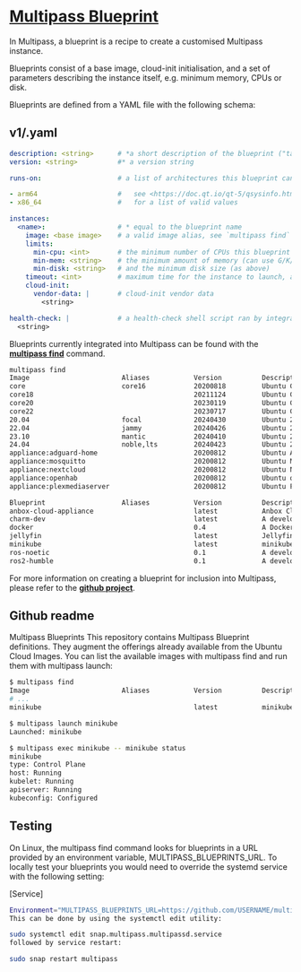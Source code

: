 # **[Multipass Blueprint](https://multipass.run/docs/blueprint)**

In Multipass, a blueprint is a recipe to create a customised Multipass instance.

Blueprints consist of a base image, cloud-init initialisation, and a set of parameters describing the instance itself, e.g. minimum memory, CPUs or disk.

Blueprints are defined from a YAML file with the following schema:

## v1/<name>.yaml

```yaml
description: <string>      # *a short description of the blueprint ("tagline")
version: <string>          #* a version string

runs-on:                   # a list of architectures this blueprint can run on

- arm64                    #   see <https://doc.qt.io/qt-5/qsysinfo.html#currentCpuArchitecture>
- x86_64                   #   for a list of valid values

instances:
  <name>:                  # * equal to the blueprint name
    image: <base image>    # a valid image alias, see `multipass find` for available values
    limits:
      min-cpu: <int>       # the minimum number of CPUs this blueprint can work with
      min-mem: <string>    # the minimum amount of memory (can use G/K/M/B suffixes)
      min-disk: <string>   # and the minimum disk size (as above)
    timeout: <int>         # maximum time for the instance to launch, and separately for cloud-init to complete
    cloud-init:
      vendor-data: |       # cloud-init vendor data
        <string>

health-check: |            # a health-check shell script ran by integration tests
  <string>
```

Blueprints currently integrated into Multipass can be found with the **[multipass find](https://multipass.run/docs/find-command)** command.

```bash
multipass find            
Image                       Aliases           Version          Description
core                        core16            20200818         Ubuntu Core 16
core18                                        20211124         Ubuntu Core 18
core20                                        20230119         Ubuntu Core 20
core22                                        20230717         Ubuntu Core 22
20.04                       focal             20240430         Ubuntu 20.04 LTS
22.04                       jammy             20240426         Ubuntu 22.04 LTS
23.10                       mantic            20240410         Ubuntu 23.10
24.04                       noble,lts         20240423         Ubuntu 24.04 LTS
appliance:adguard-home                        20200812         Ubuntu AdGuard Home Appliance
appliance:mosquitto                           20200812         Ubuntu Mosquitto Appliance
appliance:nextcloud                           20200812         Ubuntu Nextcloud Appliance
appliance:openhab                             20200812         Ubuntu openHAB Home Appliance
appliance:plexmediaserver                     20200812         Ubuntu Plex Media Server Appliance

Blueprint                   Aliases           Version          Description
anbox-cloud-appliance                         latest           Anbox Cloud Appliance
charm-dev                                     latest           A development and testing environment for charmers
docker                                        0.4              A Docker environment with Portainer and related tools
jellyfin                                      latest           Jellyfin is a Free Software Media System that puts you in control of managing and streaming your media.
minikube                                      latest           minikube is local Kubernetes
ros-noetic                                    0.1              A development and testing environment for ROS Noetic.
ros2-humble                                   0.1              A development and testing environment for ROS 2 Humble.

```

For more information on creating a blueprint for inclusion into Multipass, please refer to the **[github project](https://github.com/canonical/multipass-blueprints)**.

## Github readme

Multipass Blueprints
This repository contains Multipass Blueprint definitions. They augment the offerings already available from the Ubuntu Cloud Images. You can list the available images with multipass find and run them with multipass launch:

```bash
$ multipass find
Image                       Aliases           Version          Description
# ...
minikube                                      latest           minikube is local Kubernetes

$ multipass launch minikube
Launched: minikube

$ multipass exec minikube -- minikube status
minikube
type: Control Plane
host: Running
kubelet: Running
apiserver: Running
kubeconfig: Configured
```

## Testing

On Linux, the multipass find command looks for blueprints in a URL provided by an environment variable, MULTIPASS_BLUEPRINTS_URL. To locally test your blueprints you would need to override the systemd service with the following setting:

[Service]

```bash
Environment="MULTIPASS_BLUEPRINTS_URL=https://github.com/USERNAME/multipass-blueprints/archive/refs/heads/BRANCH_NAME.zip"
This can be done by using the systemctl edit utility:

sudo systemctl edit snap.multipass.multipassd.service
followed by service restart:

sudo snap restart multipass
```
